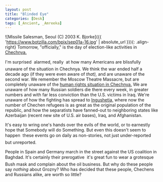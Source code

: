 ```yaml
---
layout: post
title: "Blinded Eye"
categories: [Desk]
tags: [_Ancient, _Amreeka]
---
```



![Missile Salesman, Seoul (C) 2003 K. Bjorke]({{ 'https://www.botzilla.com/bpix/sep01a-16.jpg' | absolute_url }}){: .align-right}
Tomorrow, "officially," is the day of election-like activities in <a href="http://www.guardian.co.uk/chechnya/0,2759,180787,00.html">Chechnya.</a>

I'm surprised &#151; alarmed, really &#151; at how many Americans are blissfully unaware of the situation in Chechnya. We think the war ended half a decade ago (if they were even aware of <i>that),</i> and are unaware of the second war. We remember the Moscow Theatre Massacre, but are completely unaware of the <a href="http://www.hrw.org/backgrounder/eca/chechnya/index.htm">human rights situation in Chechnya.</a> We are unaware of how many Russian soldiers die there every week, in greater numbers and with far less conviction than the U.S. victims in Iraq. We're unaware of how the fighting has spread to <a href="http://www.hrw.org/reports/2003/russia0903/">Ingushetia,</a> where now the number of Chechen refugees is as great as the original population of the republic, and how the separatists have fanned-out to neighboring states like Azerbaijan (recent new site of U.S. air bases), Iraq, and Afghanistan. 

It's easy to wring one's hands over the evils of the world, or to earnestly hope that Somebody will do Something. But even this doesn't seem to happen &#151; these events go on daily as non-stories, not just under-reported but unreported.

People in Spain and Germany march in the street against the US coalition in Baghdad. It's certainly their prerogative &#151; it's great fun to wear a grotesque Bush mask and complain about the oil business. But why do these people say <i>nothing</i> about Grozny? Who has decided that these people, Chechens and Russians alike, are worth so little?
